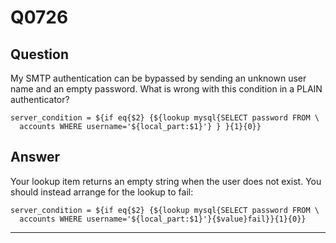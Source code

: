 Q0726
=====

Question
--------

My SMTP authentication can be bypassed by sending an unknown user name
and an empty password. What is wrong with this condition in a PLAIN
authenticator?

    server_condition = ${if eq{$2} {${lookup mysql{SELECT password FROM \
      accounts WHERE username='${local_part:$1}'} } }{1}{0}}

Answer
------

Your lookup item returns an empty string when the user does not exist.
You should instead arrange for the lookup to fail:

    server_condition = ${if eq{$2} {${lookup mysql{SELECT password FROM \
      accounts WHERE username='${local_part:$1}'}{$value}fail}}{1}{0}}

* * * * *
